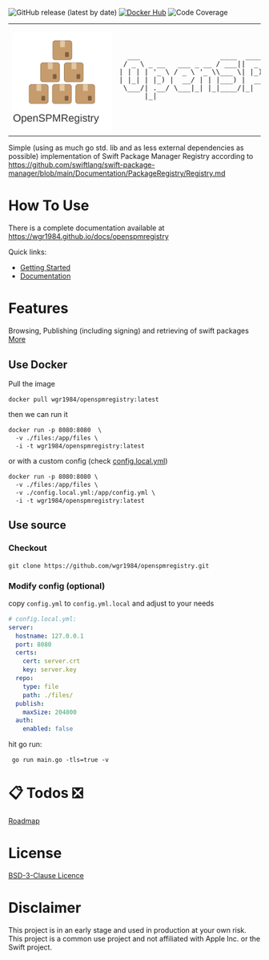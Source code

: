 ![GitHub release (latest by date)](https://img.shields.io/github/v/release/wgr1984/openspmregistry)
[![Docker Hub](https://img.shields.io/docker/pulls/wgr1984/openspmregistry)](https://hub.docker.com/r/wgr1984/openspmregistry)
![Code Coverage](https://img.shields.io/badge/coverage-88%25-green)

<table>
  <tr>
    <td style="border: none; outline: none">
      <img src="static/favicon.svg" style="margin-top: 15px; min-width: 200px; min-height: 200px" height="200px" width="200px">
    </td>
    <td style="border: none; outline: none">
      <pre>
  ___                   ____  ____  __  __ ____            _     _              
 / _ \ _ __   ___ _ __ / ___||  _ \|  \/  |  _ \ ___  __ _(_)___| |_ _ __ _   _ 
| | | | '_ \ / _ \ '_ \\___ \| |_) | |\/| | |_) / _ \/ _` | / __| __| '__| | | |
| |_| | |_) |  __/ | | |___) |  __/| |  | |  _ <  __/ (_| | \__ \ |_| |  | |_| |
 \___/| .__/ \___|_| |_|____/|_|   |_|  |_|_| \_\___|\__, |_|___/\__|_|   \__, |
      |_|                                            |___/                |___/ 
      </pre>
    </td>
  </tr>
</table>
  
Simple (using as much go std. lib and as less external dependencies as possible) implementation of Swift Package Manager Registry according to
https://github.com/swiftlang/swift-package-manager/blob/main/Documentation/PackageRegistry/Registry.md


# How To Use
There is a complete documentation available at https://wgr1984.github.io/docs/openspmregistry

Quick links:
- [Getting Started](https://wgr1984.github.io/docs/openspmregistry/gettingstarted)
- [Documentation](https://wgr1984.github.io/docs/openspmregistry/documention)

# Features
Browsing, Publishing (including signing) and retrieving of swift packages
[More](https://wgr1984.github.io/docs/openspmregistry/#features)

## Use Docker

Pull the image
```shell
docker pull wgr1984/openspmregistry:latest
```
then we can run it
```shell
docker run -p 8080:8080  \
  -v ./files:/app/files \
  -i -t wgr1984/openspmregistry:latest
```
or with a custom config (check [config.local.yml](#modify-config-optional))
```shell
docker run -p 8080:8080 \
  -v ./files:/app/files \
  -v ./config.local.yml:/app/config.yml \
  -i -t wgr1984/openspmregistry:latest
```

## Use source
### Checkout
```
git clone https://github.com/wgr1984/openspmregistry.git
```
### Modify config (optional)
copy `config.yml` to `config.yml.local` and adjust to your needs
```yaml
# config.local.yml:
server:
  hostname: 127.0.0.1
  port: 8080
  certs:
    cert: server.crt
    key: server.key
  repo:
    type: file
    path: ./files/
  publish:
    maxSize: 204800
  auth:
    enabled: false
```
hit go run:
```
 go run main.go -tls=true -v
```

# 📋 Todos ❎
[Roadmap](https://wgr1984.github.io/docs/openspmregistry/#roadmap)

# License
[BSD-3-Clause Licence](LICENSE)

# Disclaimer
This project is in an early stage and used in production at your own risk.
This project is a common use project and not affiliated with Apple Inc. or the Swift project.